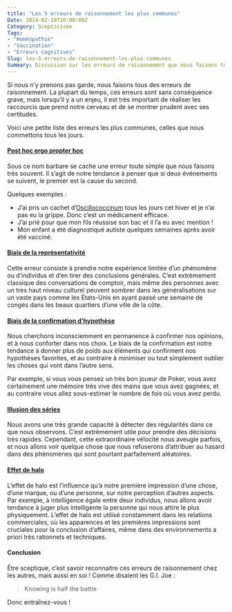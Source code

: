 ```yaml
---
title: "Les 5 erreurs de raisonnement les plus communes"
Date: 2014-02-18T20:00:00Z
Category: Scepticisme
Tags: 
- "Homéopathie"
- "Vaccination"
- "Erreurs cognitives"
Slug: les-5-erreurs-de-raisonnement-les-plus-communes
Summary: Discussion sur les erreurs de raisonnement que nous faisons tous au quotidien.
---
```


Si nous n’y prenons pas garde, nous faisons tous des erreurs de raisonnement. La plupart du temps, ces erreurs sont sans conséquence grave, mais lorsqu’il y a un enjeu, il est très important de réaliser les raccourcis que prend notre cerveau et de se montrer prudent avec ses certitudes.

Voici une petite liste des erreurs les plus communes, celles que nous commettons tous les jours.

#### [Post hoc ergo propter hoc](http://fr.wikipedia.org/wiki/Post_hoc_ergo_propter_hoc)
Sous ce nom barbare se cache une erreur toute simple que nous faisons très souvent. Il s’agit de notre tendance à penser que si deux événements se suivent, le premier est la cause du second.

Quelques exemples :

* J’ai pris un cachet d’[Oscillococcinum](http://fr.wikipedia.org/wiki/Oscillococcinum) tous les jours cet hiver et je n’ai pas eu la grippe. Donc c’est un médicament efficace.
* J’ai prié pour que mon fils réussise son bac et il l’a eu avec mention !
* Mon enfant a été diagnostiqué autiste quelques semaines après avoir été vacciné.

#### [Biais de la représentativité](http://fr.wikipedia.org/wiki/Biais_de_représentativité)
Cette erreur consiste à prendre notre expérience limitée d’un phénomène ou d’individus et d’en tirer des conclusions générales.
C’est extrèmement classique des conversations de comptoir, mais même des personnes avec un très haut niveau culturel peuvent sombrer dans les généralisations sur un vaste pays comme les États-Unis en ayant passé une semaine de congés dans les beaux quartiers d’une ville de la côte.

#### [Biais de la confirmation d’hypothèse](http://fr.wikipedia.org/wiki/Biais_de_confirmation_d'hypothèse)
Nous cherchons inconsciemment en permanence à confirmer nos opinions, et à nous conforter dans nos choix. Le biais de la confirmation est notre tendance à donner plus de poids aux éléments qui confirment nos hypothèses favorites, et au contraire à minimiser ou tout simplement oublier les choses qui vont dans l’autre sens.

Par exemple, si vous vous pensez un très bon joueur de Poker, vous avez certainement une mémoire très vive des mains que vous avez gagnées, et au contraire vous allez sous-estimer le nombre de fois où vous avez perdu.

#### [Illusion des séries](http://fr.wikipedia.org/wiki/Illusion_des_séries)

Nous avons une très grande capacité à détecter des régularités dans ce que nous observons. C’est extrèmement utile pour prendre des décisions très rapides.
Cependant, cette extraordinaire vélocité nous aveugle parfois, et nous allons voir quelque chose que nous refuserons d’attribuer au hasard dans des phénomènes qui sont pourtant parfaitement aléatoires.

#### [Effet de halo](http://fr.wikipedia.org/wiki/Effet_de_halo)

L’effet de halo est l’influence qu’a notre première impression d’une chose, d’une marque, ou d’une personne, sur notre perception d’autres aspects. Par exemple, à intelligence égale entre deux individus, nous allons avoir tendance à juger plus intelligente la personne qui nous attire le plus physiquement.
L’effet de halo est utilisé constamment dans les relations commerciales, où les apparences et les premières impressions sont cruciales pour la conclusion d’affaires, même dans des environnements a priori très rationnels et techniques.

#### Conclusion
Être sceptique, c’est savoir reconnaitre ces erreurs de raisonnement chez les autres, mais aussi en soi !
Comme disaient les G.I. Joe :

> Knowing is half the battle

Donc entraînez-vous !
